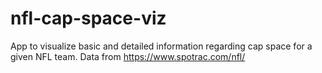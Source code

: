 # nfl-cap-space-viz
App to visualize basic and detailed information regarding cap space for a given NFL team. Data from https://www.spotrac.com/nfl/
